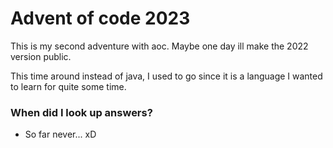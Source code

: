 # Advent of code 2023

This is my second adventure with aoc. Maybe one day ill make the 2022
version public.

This time around instead of java, I used to go since it is a language
I wanted to learn for quite some time.

### When did I look up answers?

- So far never... xD
